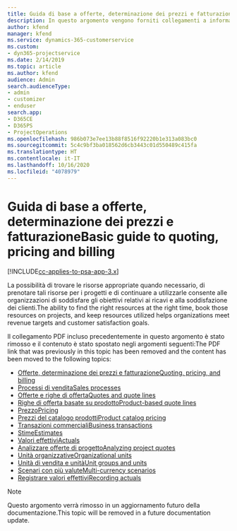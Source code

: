 ```yaml
---
title: Guida di base a offerte, determinazione dei prezzi e fatturazione
description: In questo argomento vengono forniti collegamenti a informazioni su offerte, fatturazione e determinazione dei prezzi in Project Service Automation.
author: kfend
manager: kfend
ms.service: dynamics-365-customerservice
ms.custom:
- dyn365-projectservice
ms.date: 2/14/2019
ms.topic: article
ms.author: kfend
audience: Admin
search.audienceType:
- admin
- customizer
- enduser
search.app:
- D365CE
- D365PS
- ProjectOperations
ms.openlocfilehash: 986b073e7ee13b88f8516f92220b1e313a083bc0
ms.sourcegitcommit: 5c4c9bf3ba018562d6cb3443c01d550489c415fa
ms.translationtype: HT
ms.contentlocale: it-IT
ms.lasthandoff: 10/16/2020
ms.locfileid: "4078979"
---
```

# <a name="basic-guide-to-quoting-pricing-and-billing"></a><span data-ttu-id="6e021-103">Guida di base a offerte, determinazione dei prezzi e fatturazione</span><span class="sxs-lookup"><span data-stu-id="6e021-103">Basic guide to quoting, pricing and billing</span></span>

[!INCLUDE[cc-applies-to-psa-app-3.x](../../includes/cc-applies-to-psa-app-3x.md)]

<span data-ttu-id="6e021-104">La possibilità di trovare le risorse appropriate quando necessario, di prenotare tali risorse per i progetti e di continuare a utilizzarle consente alle organizzazioni di soddisfare gli obiettivi relativi ai ricavi e alla soddisfazione dei clienti.</span><span class="sxs-lookup"><span data-stu-id="6e021-104">The ability to find the right resources at the right time, book those resources on projects, and keep resources utilized helps organizations meet revenue targets and customer satisfaction goals.</span></span> 

<span data-ttu-id="6e021-105">Il collegamento PDF incluso precedentemente in questo argomento è stato rimosso e il contenuto è stato spostato negli argomenti seguenti:</span><span class="sxs-lookup"><span data-stu-id="6e021-105">The PDF link that was previously in this topic has been removed and the content has been moved to the following topics:</span></span>

- [<span data-ttu-id="6e021-106">Offerte, determinazione dei prezzi e fatturazione</span><span class="sxs-lookup"><span data-stu-id="6e021-106">Quoting, pricing, and billing</span></span>](../quote-bill-price.md)
- [<span data-ttu-id="6e021-107">Processi di vendita</span><span class="sxs-lookup"><span data-stu-id="6e021-107">Sales processes</span></span>](../basic-sales-process.md)
- [<span data-ttu-id="6e021-108">Offerte e righe di offerta</span><span class="sxs-lookup"><span data-stu-id="6e021-108">Quotes and quote lines</span></span>](../basic-quote-lines.md)
- [<span data-ttu-id="6e021-109">Righe di offerta basate su prodotto</span><span class="sxs-lookup"><span data-stu-id="6e021-109">Product-based quote lines</span></span>](../product-based-quote-lines.md)
- [<span data-ttu-id="6e021-110">Prezzo</span><span class="sxs-lookup"><span data-stu-id="6e021-110">Pricing</span></span>](../basic-pricing.md)
- [<span data-ttu-id="6e021-111">Prezzi del catalogo prodotti</span><span class="sxs-lookup"><span data-stu-id="6e021-111">Product catalog pricing</span></span>](../product-catalog-pricing.md)
- [<span data-ttu-id="6e021-112">Transazioni commerciali</span><span class="sxs-lookup"><span data-stu-id="6e021-112">Business transactions</span></span>](../basic-business-transactions.md)
- [<span data-ttu-id="6e021-113">Stime</span><span class="sxs-lookup"><span data-stu-id="6e021-113">Estimates</span></span>](../estimates.md)
- [<span data-ttu-id="6e021-114">Valori effettivi</span><span class="sxs-lookup"><span data-stu-id="6e021-114">Actuals</span></span>](../actuals.md)
- [<span data-ttu-id="6e021-115">Analizzare offerte di progetto</span><span class="sxs-lookup"><span data-stu-id="6e021-115">Analyzing project quotes</span></span>](../basic-analyzing-quotes.md)
- [<span data-ttu-id="6e021-116">Unità organizzative</span><span class="sxs-lookup"><span data-stu-id="6e021-116">Organizational units</span></span>](../advanced-organizational.md)
- [<span data-ttu-id="6e021-117">Unità di vendita e unità</span><span class="sxs-lookup"><span data-stu-id="6e021-117">Unit groups and units</span></span>](../advanced-units.md)
- [<span data-ttu-id="6e021-118">Scenari con più valute</span><span class="sxs-lookup"><span data-stu-id="6e021-118">Multi-currency scenarios</span></span>](../advanced-currency.md)
- [<span data-ttu-id="6e021-119">Registrare valori effettivi</span><span class="sxs-lookup"><span data-stu-id="6e021-119">Recording actuals</span></span>](../advanced-actuals.md)

> [!NOTE]
> <span data-ttu-id="6e021-120">Questo argomento verrà rimosso in un aggiornamento futuro della documentazione.</span><span class="sxs-lookup"><span data-stu-id="6e021-120">This topic will be removed in a future documentation update.</span></span> 
